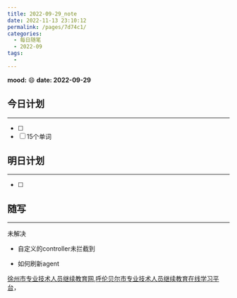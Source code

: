 ```yaml
---
title: 2022-09-29_note
date: 2022-11-13 23:10:12
permalink: /pages/7d74c1/
categories:
  - 每日随笔
  - 2022-09
tags:
  - 
---
```

**mood:** :smile:  									**date: 2022-09-29**  
## 今日计划  
------
- [ ]  
- [ ]  15个单词
## 明日计划  
------
- [ ]  
## 随写 
------

未解决

- 自定义的controller未拦截到

- 如何刷新agent



[徐州市专业技术人员继续教育网](http://plat.xzjxjy.com/),[呼伦贝尔市专业技术人员继续教育在线学习平台](http://hlbe.chinahrt.cn/area.asp)，
